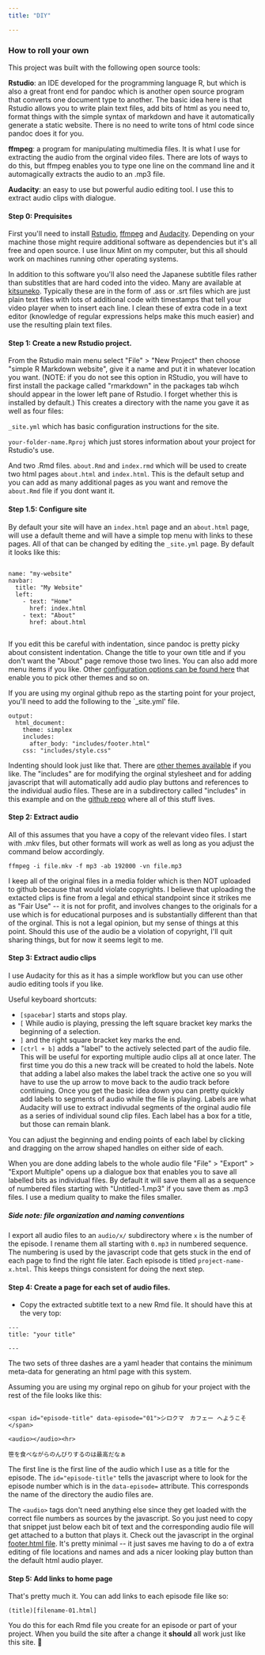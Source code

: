 ```yaml
---
title: "DIY"

---
```



### How to roll your own

This project was built with the following open source tools:

**Rstudio**: an IDE developed for the programming language R, but which is also a great front end for pandoc which is another open source program that converts one document type to another. The basic idea here is that Rstudio allows you to write plain text files, add bits of html as you need to, format things with the simple syntax of markdown and have it automatically generate a static website. There is no need to write tons of html code since pandoc does it for you.

**ffmpeg**: a program for manipulating multimedia files. It is what I use for extracting the audio from the orginal video files. There are lots of ways to do this, but ffmpeg enables you to type one line on the command line and it automagically extracts the audio to an .mp3 file.

**Audacity**: an easy to use but powerful audio editing tool. I use this to extract audio clips with dialogue.


#### Step 0: Prequisites

First you'll need to install [Rstudio](https://rstudio.com/products/rstudio/), [ffmpeg](https://ffmpeg.org/) and [Audacity](https://www.audacityteam.org/). Depending on your machine those might require additional software as dependencies but it's all free and open source. I use linux Mint on my computer, but this all should work on machines running other operating systems.

In addition to this software you'll also need the Japanese subtitle files rather than substitles that are hard coded into the video. Many are available at [kitsuneko](https://kitsunekko.net/). Typically these are in the form of .ass or .srt files which are just plain text files with lots of additional code with timestamps that tell your video player when to insert each line. I clean these of extra code in a text editor (knowledge of regular expressions helps make this much easier) and use the resulting plain text files.

#### Step 1: Create a new Rstudio project.

From the Rstudio main menu select "File" > "New Project" then choose "simple R Markdown website", give it a name and put it in whatever location you want. (NOTE: if you do not see this option in RStudio, you will have to first install the package called "rmarkdown" in the packages tab wihch should appear in the lower left pane of Rstudio. I forget whether this is installed by default.)  This creates a directory with the name you gave it as well as four files:

`_site.yml` which has basic configuration instructions for the site.

`your-folder-name.Rproj` which just stores information about your project for Rstudio's use.

And two .Rmd files. `about.Rmd` and `index.rmd` which will be used to create two html pages `about.html` and `index.html`. This is the default setup and you can add as many additional pages as you want and remove the `about.Rmd` file if you dont want it.

#### Step 1.5: Configure site

By default your site will have an `index.html` page and an `about.html` page, will use a default theme and will have a simple top menu with links to these pages. All of that can be changed by editing the `_site.yml` page. By default it looks like this:

```

name: "my-website"
navbar:
  title: "My Website"
  left:
    - text: "Home"
      href: index.html
    - text: "About"
      href: about.html


```

If you edit this be careful with indentation, since pandoc is pretty picky about consistent indentation. Change the title to your own title and if you don't want the "About" page remove those two lines. You can also add more menu items if you like. Other [configuration options can be found here](https://bookdown.org/yihui/rmarkdown/rmarkdown-site.html) that enable you to pick other themes and so on.

If you are using my orginal github repo as the starting point for your project, you'll need to add the following to the `_site.yml' file.

```
output:
  html_document:
    theme: simplex
    includes:
      after_body: "includes/footer.html"
    css: "includes/style.css"

```

Indenting should look just like that. There are [other themes available](https://www.datadreaming.org/post/r-markdown-theme-gallery/) if you like. The "includes" are for modifying the orginal stylesheet and for adding javascript that will automatically add audio play buttons and references to the individual audio files. These are in a subdirectory called "includes" in this example and on the [github repo](https://github.com/gwmatthews/Shirokuma-Cafe) where all of this stuff lives.

#### Step 2: Extract audio

All of this assumes that you have a copy of the relevant video files. I start with .mkv files, but other formats will work as well as long as you adjust the command below accordingly.

`ffmpeg -i file.mkv -f mp3 -ab 192000 -vn file.mp3 `

I keep all of the original files in a media folder which is then NOT uploaded to github because that would violate copyrights. I believe that uploading the extacted clips is fine from a legal and ethical standpoint since it strikes me as "Fair Use" -- it is not for profit, and involves changes to the originals for a use which is for educational purposes and is substantially different than that of the orginal. This is not a legal opinion, but my sense of things at this point. Should this use of the audio be a violation of copyright, I'll quit sharing things, but for now it seems legit to me.

#### Step 3: Extract audio clips

I use Audacity for this as it has a simple workflow but you can use other audio editing tools if you like. 

Useful keyboard shortcuts:

- `[spacebar]` starts and stops play.
- `[` While audio is playing, pressing the left square bracket key marks the beginning of a selection.
- `]` and the right square bracket key marks the end.
- `[ctrl + b]` adds a "label" to the actively selected part of the audio file. This will be useful for exporting multiple audio clips all at once later. The first time you do this a new track will be created to hold the labels. Note that adding a label also makes the label track the active one so you will have to use the up arrow to move back to the audio track before continuing. Once you get the basic idea down you can pretty quickly add labels to segments of audio while the file is playing. Labels are what Audacity will use to extract indivudal segments of the orginal audio file as a series of individual sound clip files. Each label has a box for a title, but those can remain blank.

You can adjust the beginning and ending points of each label by clicking and dragging on the arrow shaped handles on either side of each.

When you are done adding labels to the whole audio file "File" > "Export" > "Export Multiple" opens up a dialogue box that enables you to save all labelled bits as individual files. By default it will save them all as a sequence of numbered files starting with "Untitled-1.mp3" if you save them as .mp3 files. I use a medium quality to make the files smaller. 

##### Side note: file organization and naming conventions

I export all audio files to an `audio/x/` subdirectory where `x` is the number of the episode. I rename them all starting with `0.mp3` in numbered sequence. The numbering is used by the javascript code that gets stuck in the end of each page to find the right file later. Each episode is titled `project-name-x.html`. This keeps things consistent for doing the next step. 


#### Step 4: Create a page for each set of audio files.

- Copy the extracted subtitle text to a new Rmd file. It should have this at the very top:

```
---
title: "your title"

---
```

The two sets of three dashes are a yaml header that contains the minimum meta-data for generating an html page with this system.

Assuming you are using my orginal repo on gihub for your project with the rest of the file looks like this:

```

<span id="episode-title" data-episode="01">シロクマ　カフェー へようこそ</span>

<audio></audio><hr>

笹を食べながらのんびりするのは最高だなぁ

```

The first line is the first line of the audio which I use as a title for the episode. The `id="episode-title"` tells the javascript where to look for the episode number which is in the `data-episode=` attribute. This corresponds the name of the directory the audio files are.

The `<audio>` tags don't need anything else since they get loaded with the correct file numbers as sources by the javascript. So you just need to copy that snippet just below each bit of text and the corresponding audio file will get attached to a button that plays it. Check out the javascript in the orginal [footer.html file](https://github.com/gwmatthews/Shirokuma-Cafe/blob/master/includes/footer.html). It's pretty minimal -- it just saves me having to do a of extra editing of file locations and names and ads a nicer looking play button than the default html audio player.


#### Step 5: Add links to home page

That's pretty much it. You can add links to each episode file like so:

`(title)[filename-01.html]`
 
 You do this for each Rmd file you create for an episode or part of your project. When you build the site after a change it **should** all work just like this site. 🤞 




